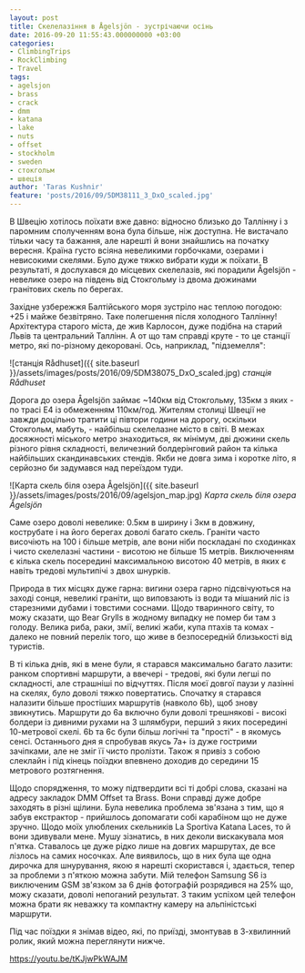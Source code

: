 ```yaml
---
layout: post
title: Скелелазіння в Ågelsjön - зустрічаючи осінь
date: 2016-09-20 11:55:43.000000000 +03:00
categories:
- ClimbingTrips
- RockClimbing
- Travel
tags:
- agelsjon
- brass
- crack
- dmm
- katana
- lake
- nuts
- offset
- stockholm
- sweden
- стокгольм
- швеція
author: 'Taras Kushnir'
feature: 'posts/2016/09/5DM38111_3_DxO_scaled.jpg'
---
```


В Швецію хотілось поїхати вже давно: відносно близько до Таллінну і з паромним сполученням вона була більше, ніж доступна. Не вистачало тільки часу та бажання, але нарешті й вони знайшлись на початку вересня. Країна густо всіяна невеликими горбочками, озерами і невисокими скелями. Було дуже тяжко вибрати куди ж поїхати. В результаті, я дослухався до місцевих скелелазів, які порадили Ågelsjön - невелике озеро на південь від Стокгольму із двома дюжинами гранітових скель по берегах.

<!--more-->

Західне узбережжя Балтійського моря зустріло нас теплою погодою: +25 і майже безвітряно. Таке полегшення після холодного Таллінну! Архітектура старого міста, де жив Карлосон, дуже подібна на старий Львів та центральний Таллінн. А от що там справді круте - то це станції метро, які по-різному декоровані. Ось, наприклад, "підземелля":

![станція Rådhuset]({{ site.baseurl }}/assets/images/posts/2016/09/5DM38075_DxO_scaled.jpg)
*станція Rådhuset*

Дорога до озера Ågelsjön займає ~140км від Стокгольму, 135км з яких - по трасі Е4 із обмеженням 110км/год. Жителям столиці Швеції не завжди доцільно тратити ці півтори години на дорогу, оскільки Стокгольм, мабуть, - найбільш скелелазне місто в світі. В межах досяжності міського метро знаходиться, як мінімум, дві дюжини скель різного рівня складності, величезний болдерінговий район та кілька найбільших скандинавських стендів. Якби не довга зима і коротке літо, я серйозно би задумався над переїздом туди.

![Карта скель біля озера Ågelsjön]({{ site.baseurl }}/assets/images/posts/2016/09/agelsjon_map.jpg)
*Карта скель біля озера Ågelsjön*

Саме озеро доволі невелике: 0.5км в ширину і 3км в довжину, кострубате і на його берегах доволі багато скель. Граніти часто височіють на 100 і більше метрів, але вони ніби поскладані по сходинках і чисто скелелазні частини - висотою не більше 15 метрів. Виключенням є кілька скель посередині максимальною висотою 40 метрів, в яких є навіть тредові мультипічі з двох шнурків.

Природа в тих місцях дуже гарна: вигини озера гарно підсвічуються на заході сонця, невеликі граніти, що виповзають із води та мішаний ліс із старезними дубами і товстими соснами. Щодо тваринного світу, то можу сказати, що Bear Grylls в жодному випадку не помер би там з голоду. Велика риба, раки, змії, великі жаби, купа птахів та комах - далеко не повний перелік того, що живе в безпосередній близькості від туристів.

В ті кілька днів, які в мене були, я старався максимально багато лазити: ранком спортивні маршрути, а ввечері - тредові, які були легші по складності, але страшніші по відчуттях. Після моєї довгої паузи у лазінні на скелях, було доволі тяжко повертатись. Спочатку я старався налазити більше простіших маршрутів (навколо 6b), щоб знову звикнутись. Маршрути до 6а включно були доволі трешнякові - високі болдери із дивними рухами на 3 шлямбури, перший з яких посередині 10-метрової скелі. 6b та 6c були більш логічні та "прості" - в якомусь сенсі. Останнього дня я спробував якусь 7а+ із дуже гострими зачіпками, але не зміг її чисто пролізти. Також я привіз з собою слеклайн і під кінець поїздки впевнено доходив до середини 15 метрового розтягнення.

Щодо спорядження, то можу підтвердити всі ті добрі слова, сказані на адресу закладок DMM Offset та Brass. Вони справді дуже добре заходять в різні щілини. Була невелика проблема зв'язана з тим, що я забув екстрактор - прийшлось допомагати собі карабіном що не дуже зручно. Щодо моїх улюблених скельників La Sportiva Katana Laces, то й вони здивували мене. Мушу зізнатись, в них деколи вискакувала моя п'ятка. Ставалось це дуже рідко лише на довгих маршрутах, де все лізлось на самих носочках. Але виявилось, що в них була ще одна дирочка для шнурування, якою я нарешті скористався і, здається, тепер за проблеми з п'яткою можна забути. Мій телефон Samsung S6 із виключеним GSM зв'язком за 6 днів фотографій розрядився на 25% що, можу сказати, доволі непоганий результат. З таким успіхом цей телефон можна брати як неважку та компактну камеру на альпіністські маршрути.

Під час поїздки я знімав відео, які, по приїзді, змонтував в 3-хвилинний ролик, який можна переглянути нижче.

https://youtu.be/tKJjwPkWAJM
